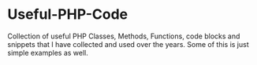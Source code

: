 # Useful-PHP-Code
Collection of useful PHP Classes, Methods, Functions, code blocks and snippets that I have collected and used over the years. 
Some of this is just simple examples as well.
